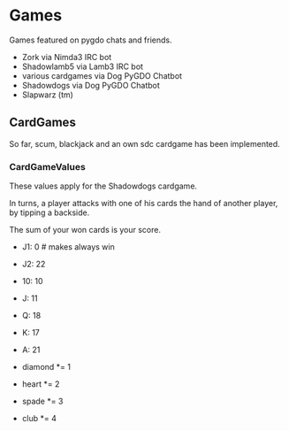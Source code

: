 # Games

Games featured on pygdo chats and friends.

 - Zork via Nimda3 IRC bot
 - Shadowlamb5 via Lamb3 IRC bot
 - various cardgames via Dog PyGDO Chatbot
 - Shadowdogs via Dog PyGDO Chatbot
 - Slapwarz (tm)


## CardGames

So far, scum, blackjack and an own sdc cardgame has been implemented.


### CardGameValues

These values apply for the Shadowdogs cardgame.

In turns, a player attacks with one of his cards the hand of another player, by tipping a backside.

The sum of your won cards is your score.

 - J1: 0 # makes always win
 - J2: 22
 - 10: 10
 - J: 11
 - Q: 18
 - K: 17
 - A: 21

 - diamond *= 1
 - heart *= 2
 - spade *= 3
 - club *= 4

